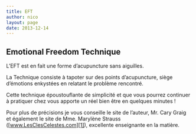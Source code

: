 ```yaml
---
title: EFT
author: nico
layout: page
date: 2013-12-14
---
```


## Emotional Freedom Technique

L’EFT est en fait une forme d’acupuncture sans aiguilles.

La Technique consiste à tapoter sur des points d’acupuncture, siège d’émotions enkystées en relatant le problème rencontré.

Cette technique époustouflante de simplicité et que vous pourrez continuer à pratiquer chez vous apporte un réel bien être en quelques minutes !

Pour plus de précisions je vous conseille le site de l’auteur, Mr. Cary Graig et également le site de Mme. Marylène Strauss ([www.LesClesCelestes.com][1]), excellente enseignante en la matière.

 [1]: http://www.lesclescelestes.com/
